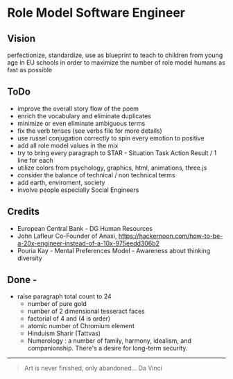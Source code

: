 # Role Model Software Engineer

## Vision

perfectionize, standardize, use as blueprint to teach to children from young age in EU schools in order to maximize the number of role model humans as fast as possible

## ToDo

* improve the overall story flow of the poem
* enrich the vocabulary and eliminate duplicates
* minimize or even eliminate ambiguous terms
* fix the verb tenses (see verbs file for more details)
* use russel conjugation correctly to spin every emotion to positive
* add all role model values in the mix
* try to bring every paragraph to STAR - Situation Task Action Result / 1 line for each
* utilize colors from psychology, graphics, html, animations, three.js
* consider the balance of technical / non technical terms
* add earth, enviroment, society
* involve people especially Social Engineers

## Credits

* European Central Bank - DG Human Resources
* John Lafleur Co-Founder of Anaxi, https://hackernoon.com/how-to-be-a-20x-engineer-instead-of-a-10x-975eedd306b2
* Pouria Kay - Mental Preferences Model - Awareness about thinking diversity

## Done -

* raise paragraph total count to 24
  - number of pure gold
  - number of 2 dimensional tesseract faces
  - factorial of 4 and (4 is order)
  - atomic number of Chromium element
  - Hinduism Sharir (Tattvas)
  - Numerology : a number of family, harmony, idealism, and companionship. There's a desire for long-term security.

---

> Art is never finished, only abandoned...
> Da Vinci
